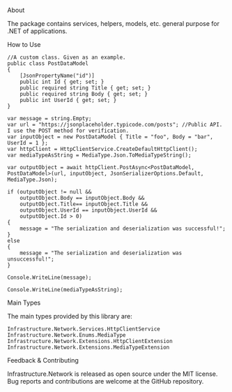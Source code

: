 About

The package contains services, helpers, models, etc. general purpose for .NET of applications.

How to Use

    //A custom class. Given as an example.
    public class PostDataModel
    {
        [JsonPropertyName("id")]
        public int Id { get; set; }
        public required string Title { get; set; }
        public required string Body { get; set; }
        public int UserId { get; set; }
    }
    
    var message = string.Empty;
    var url = "https://jsonplaceholder.typicode.com/posts"; //Public API. I use the POST method for verification.
    var inputObject = new PostDataModel { Title = "foo", Body = "bar", UserId = 1 };
    var httpClient = HttpClientService.CreateDefaultHttpClient();
    var mediaTypeAsString = MediaType.Json.ToMediaTypeString();

    var outputObject = await httpClient.PostAsync<PostDataModel, PostDataModel>(url, inputObject, JsonSerializerOptions.Default, MediaType.Json);

    if (outputObject != null &&
        outputObject.Body == inputObject.Body &&
        outputObject.Title== inputObject.Title &&
        outputObject.UserId == inputObject.UserId &&
        outputObject.Id > 0)
    {
        message = "The serialization and deserialization was successful!";
    }
    else
    {
        message = "The serialization and deserialization was unsuccessful!";
    }

    Console.WriteLine(message);
    
    Console.WriteLine(mediaTypeAsString);
 
Main Types

The main types provided by this library are:

    Infrastructure.Network.Services.HttpClientService
    Infrastructure.Network.Enums.MediaType
    Infrastructure.Network.Extensions.HttpClientExtension
    Infrastructure.Network.Extensions.MediaTypeExtension


Feedback & Contributing

Infrastructure.Network is released as open source under the MIT license. Bug reports and contributions are welcome at the GitHub repository.
